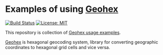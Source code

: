 # Examples of using [Geohex](https://github.com/leon-win/geohex)

[![Build Status](https://img.shields.io/travis/leon-win/geohex-examples?style=flat-square)](https://travis-ci.org/leon-win/geohex-examples)
[![License: MIT](https://img.shields.io/github/license/leon-win/geohex?style=flat-square)](http://opensource.org/licenses/MIT)

This repository is collection of [Geohex usage examples](https://leon-win.github.io/geohex-examples).

[Geohex](https://github.com/leon-win/geohex) is hexagonal geocoding system, library for converting geographic coordinates to hexagonal grid cells and vice versa.
